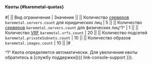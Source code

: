 #### Квоты {#baremetal-quotas}

#|
|| Вид ограничения | Значение ||
|| Количество [серверов](../baremetal/concepts/servers.md)
`baremetal.servers.count` для юридических лиц | 5 ||
|| Количество [серверов](../baremetal/concepts/servers.md)
`baremetal.servers.count` для физических лиц^1^ | 1 ||
|| Количество [VRF](../baremetal/concepts/network#vrf-segment)
`baremetal.vrfs.count` | 20 ||
|| Количество подсетей
`baremetal.privateSubnets.count` | 10 ||
|| Количество образов
`baremetal.images.count` | 10 ||
|#

^1^ Квота определяется автоматически. Для увеличения квоты обратитесь в [службу поддержки]({{ link-console-support }}).